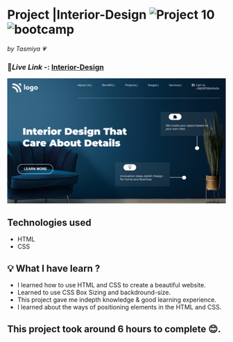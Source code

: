# Project |Interior-Design ![Project 10](https://img.shields.io/badge/Project%20-10-green) ![bootcamp](https://img.shields.io/badge/JS-Bootcamp-yellow)

_by Tasmiya 💗_

### 🔗*Live Link* -: [ Interior-Design]()

![Interior-Design](./10.png)

## Technologies used

- HTML
- CSS

## 💡 What I have learn ?

- I learned how to use HTML and CSS to create a beautiful website.
- Learned to use CSS Box Sizing and backdround-size.
- This project gave me indepth knowledge & good learning experience.
- I learned about the ways of positioning elements in the HTML and CSS.

## This project took around 6 hours to complete 😊.
